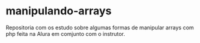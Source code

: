 # manipulando-arrays
Repositoria com os estudo sobre algumas formas de manipular arrays com php feita na Alura
em comjunto com o instrutor.

